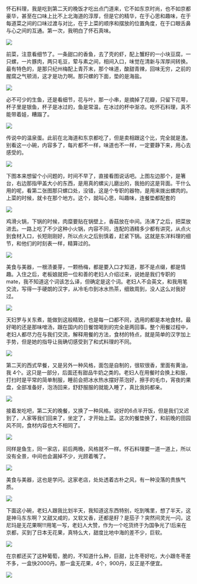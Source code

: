 怀石料理，我是吃到第二天的晚饭才吃出点门道来，它不如东京时尚，也不如京都豪华，甚至在口味上比不上北海道的淳厚，但是它的精华，在于心思和趣味，在于每道菜之间的口味过渡与对比，在于上菜的顺序和摆放的位置角度，在于口眼舌鼻与心之间的互通。第一次，我明白了怀石真味。 ​​​​

![](http://note.youdao.com/yws/res/2733/6A95092303AA45A19B5BCC56FB549E9C)

前菜，注意看细节了。一条甜口的香鱼，去了壳的虾，配上蟹籽的一小块豆腐，一只螺，一片豚肉，两只毛豆，荤与素之间，相间入口，味觉在清新与浑厚间转换。最有特色的，是那只纪州梅配上青芥末，那个味道，酸甜青辣，回味无穷，之前的腥腐之气顿消，这才是功力啊。那只螺的下面，垫的是海盐。 ​​​​

![](http://note.youdao.com/yws/res/2736/D5398CBECB444CE591C349A4E2F02810)

必不可少的生鱼，还是看细节，花与叶，那一小串，是摘掉了花瓣，只留下花萼，杯子里是银鱼，杯子是冰过的，鱼是常温，在冰过的杯中渐凉。吃怀石料理，真不能带着娃，糟蹋了。 ​​​​

![](http://note.youdao.com/yws/res/2738/98176440F546417DBF6BC4925E543458)

传说中的温泉蛋。此前在北海道和东京都吃了，但是卖相跟这个比，完全就是渣。别看这一小碗，内容多了，每片都不一样，味道也不一样，一定要静下来，用心去感受的。 ​​​​

![](http://note.youdao.com/yws/res/2740/61D32FDB89854ABFA0ED883C0A4F0CC9)

下图本来想留个小问题的，时间不早了，直接看图说话吧。上图左边那个，是箸台，右边那指甲盖大小的东西，是用真的螺尖儿磨出的，我拍的这是背面。干什么用的呢，看第二张图那只螺口处，没错，这是个专职的器物，是用来拨出螺肉的。上菜的时候，就卡在那个地方。这个，就叫心思，叫趣味，连餐垫都配套的 ​​​​

![](http://note.youdao.com/yws/res/2742/2B11D5997EE0495DA87F45900659AC53)

鸡滑火锅，下锅的时候，肉糜要贴在锅壁上，香菇放在中间。汤沸了之后，把菜放进去。一路上吃了不少这种小火锅，内容不同，连配的酒精多少都有讲究，从点火到食材入口，长短刚刚好，所以点火之后别慎着，赶紧下锅。这就是东洋料理的细节，和他们的时刻表一样，精算过的。 ​​​​

![](http://note.youdao.com/yws/res/2744/7516F74E228B4F0E8AD0596482440403)

美食与美器，一根渍姜芽，一颗杨梅，都是要入口才知道，那不是点缀，都是情趣。入住之后，老板娘就把一位和善的老妇人介绍过来，说她是我们专职的mate，我不知道这个词该怎么译，但确定是这个词。老妇人不会英文，和我用笔交流，写得一手硬朗的汉字，从冷毛巾到冰水热茶，细致周到，没人这么对我好过。 ​​​​

![](http://note.youdao.com/yws/res/2746/4CCB7C92ABB54E269012C349899278CF)

天妇罗与关东煮，能做到这般精致，也是每一口都不同，选用的都是本地食材。最好喝的还是那味噌汤，跟在国内的日餐馆喝到的完全是两回事。整个用餐过程中，老妇人都尽力在与我们交流，解释用餐的方法，食材的特点，就是简单的汉字加上手势，但是她的指导让我确切感受到了和式料理的不同。 ​​​​

![](http://note.youdao.com/yws/res/2748/449051ACCDD248D9A0C7A94DB1A17BC5)

第二天的西式早餐，又是另外一种风格，面包是自制的，很软很香，里面有黄油，我 4个。这只是一部分，后面还有甜品牛奶之类的。老妇人在用餐时会换上和服，打扫时是平常的简单制服，睡前会把冰水热水摆好茶泡好，擦手的毛巾，宵夜的果盘，全部准备好，泡汤回来，舒舒服服的就能入睡了，真比我妈都亲。 ​​​​

![](http://note.youdao.com/yws/res/2750/091950E7F10C434C92F73500B574C906)

接着发吃吧，第二天的晚餐，又换了一种风格。说好的6点半开饭，但是我们又迟到了，人家等我们回来了，坐定了，才开始上菜。这次的餐垫换了，和前晚的田园风不同，食材内容也大不相同了。 ​​​​

![](http://note.youdao.com/yws/res/2752/C8E63F413ADA42E48C23D35C08BAE6A4)

同样是鱼生，同一家店，前后两晚，风格就不一样。怀石料理要一道一道上，所以没有全景，中间也会漏掉不少，光顾着嘴了。 ​​​​

![](http://note.youdao.com/yws/res/2754/DC3EFEDFE226450CA529F16FC79A854A)

美食与美器，这也是学问。这家老店，处处透着古朴之风，有一种没落的贵族气质。 ​​​​

![](http://note.youdao.com/yws/res/2756/D745256BAB804B8ABEBA3909B2D73443)

下面这小碗，老妇人跟我比划半天，我知道这东西特别，吃到嘴里，想了半天，这是神马东东啊？又甜又咸的，又软又香，还都是籽？是茄子？突然间灵光一闪，这尼玛是无花果啊!!!用笔一写，老妇人大赞，作为一个吃货终于为国争光了!后来在京都，买到了日本无花果，真特么大，甜度比地中海的差不少，巨软。 ​​​​

![](http://note.youdao.com/yws/res/2758/E5754937AF594A43928E9C345C85E7C9)

在京都还买了这种葡萄，脆的，不知道什么种，巨甜，比冬枣好吃，大小跟冬枣差不多，一盒快2000丹。那一盒无花果，4个，900丹，反正是不便宜。 ​​​​

![](http://note.youdao.com/yws/res/2760/AACEF24EB81F41E79722F2383B391FDF)

  


